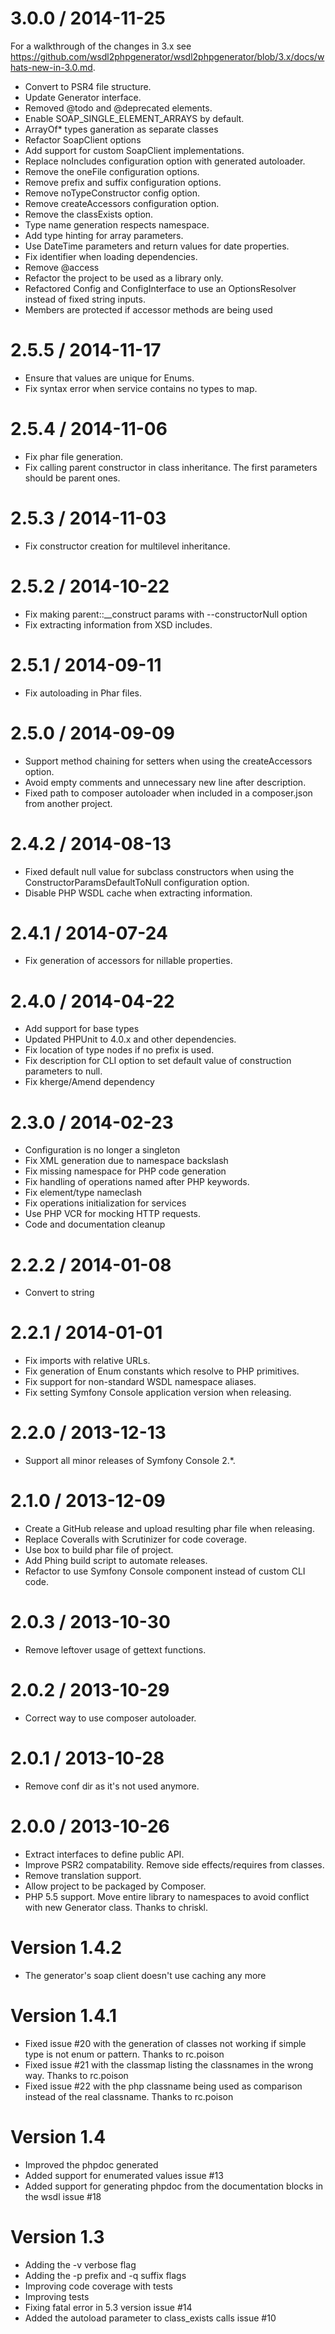 
3.0.0 / 2014-11-25 
==================

For a walkthrough of the changes in 3.x see https://github.com/wsdl2phpgenerator/wsdl2phpgenerator/blob/3.x/docs/whats-new-in-3.0.md.

 * Convert to PSR4 file structure.
 * Update Generator interface.
 * Removed @todo and @deprecated elements.
 * Enable SOAP_SINGLE_ELEMENT_ARRAYS by default.
 * ArrayOf* types ganeration as separate classes
 * Refactor SoapClient options
 * Add support for custom SoapClient implementations.
 * Replace noIncludes configuration option with generated autoloader.
 * Remove the oneFile configuration options.
 * Remove prefix and suffix configuration options.
 * Remove noTypeConstructor config option.
 * Remove createAccessors configuration option.
 * Remove the classExists option.
 * Type name generation respects namespace.
 * Add type hinting for array parameters.
 * Use DateTime parameters and return values for date properties.
 * Fix identifier when loading dependencies.
 * Remove @access
 * Refactor the project to be used as a library only.
 * Refactored Config and ConfigInterface to use an OptionsResolver instead of fixed string inputs.
 * Members are protected if accessor methods are being used

2.5.5 / 2014-11-17 
==================

 * Ensure that values are unique for Enums.
 * Fix syntax error when service contains no types to map.

2.5.4 / 2014-11-06 
==================

 * Fix phar file generation.
 * Fix calling parent constructor in class inheritance. The first parameters should be parent ones.

2.5.3 / 2014-11-03 
==================

 * Fix constructor creation for multilevel inheritance.

2.5.2 / 2014-10-22 
==================

 * Fix making parent::__construct params with --constructorNull option
 * Fix extracting information from XSD includes.

2.5.1 / 2014-09-11 
==================

 * Fix autoloading in Phar files.

2.5.0 / 2014-09-09 
==================

 * Support method chaining for setters when using the createAccessors option.
 * Avoid empty comments and unnecessary new line after description.
 * Fixed path to composer autoloader when included in a composer.json from another project.

2.4.2 / 2014-08-13 
==================

 * Fixed default null value for subclass constructors when using the ConstructorParamsDefaultToNull configuration option.
 * Disable PHP WSDL cache when extracting information.

2.4.1 / 2014-07-24 
==================

 * Fix generation of accessors for nillable properties.

2.4.0 / 2014-04-22 
==================

 * Add support for base types
 * Updated PHPUnit to 4.0.x and other dependencies.
 * Fix location of type nodes if no prefix is used.
 * Fix description for CLI option to set default value of construction parameters to null.
 * Fix kherge/Amend dependency
 
2.3.0 / 2014-02-23
==================

 * Configuration is no longer a singleton
 * Fix XML generation due to namespace backslash
 * Fix missing namespace for PHP code generation
 * Fix handling of operations named after PHP keywords.
 * Fix element/type nameclash
 * Fix operations initialization for services
 * Use PHP VCR for mocking HTTP requests.
 * Code and documentation cleanup

2.2.2 / 2014-01-08 
==================

 * Convert <anyXML> to string

2.2.1 / 2014-01-01 
==================

 * Fix imports with relative URLs.
 * Fix generation of Enum constants which resolve to PHP primitives.
 * Fix support for non-standard WSDL namespace aliases.
 * Fix setting Symfony Console application version when releasing.

2.2.0 / 2013-12-13 
==================

 * Support all minor releases of Symfony Console 2.*.

2.1.0 / 2013-12-09 
==================

 * Create a GitHub release and upload resulting phar file when releasing.
 * Replace Coveralls with Scrutinizer for code coverage.
 * Use box to build phar file of project.
 * Add Phing build script to automate releases.
 * Refactor to use Symfony Console component instead of custom CLI code.

2.0.3 / 2013-10-30 
==================

 * Remove leftover usage of gettext functions.

2.0.2 / 2013-10-29 
==================

 * Correct way to use composer autoloader.

2.0.1 / 2013-10-28
==================

 * Remove conf dir as it's not used anymore.

2.0.0 / 2013-10-26
==================

 * Extract interfaces to define public API.
 * Improve PSR2 compatability. Remove side effects/requires from classes.
 * Remove translation support.
 * Allow project to be packaged by Composer.
 * PHP 5.5 support. Move entire library to namespaces to avoid conflict with new Generator class. Thanks to chriskl.

Version 1.4.2
==================

 * The generator's soap client doesn't use caching any more

Version 1.4.1
==================

 * Fixed issue #20 with the generation of classes not working if simple type is not enum or pattern. Thanks to rc.poison
 * Fixed issue #21 with the classmap listing the classnames in the wrong way. Thanks to rc.poison
 * Fixed issue #22 with the php classname being used as comparison instead of the real classname. Thanks to rc.poison

Version 1.4
==================

 * Improved the phpdoc generated
 * Added support for enumerated values issue #13
 * Added support for generating phpdoc from the documentation blocks in the wsdl issue #18

Version 1.3
==================

 * Adding the -v verbose flag
 * Adding the -p prefix and -q suffix flags
 * Improving code coverage with tests
 * Improving tests
 * Fixing fatal error in 5.3 version issue #14
 * Added the autoload parameter to class_exists calls issue #10

